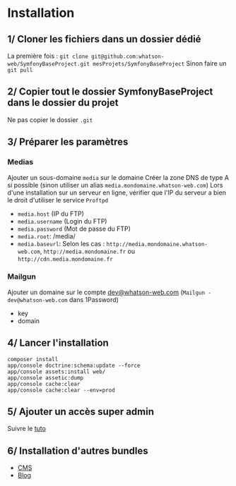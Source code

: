 # Installation
## 1/ Cloner les fichiers dans un dossier dédié
La première fois : 
`git clone git@github.com:whatson-web/SymfonyBaseProject.git mesProjets/SymfonyBaseProject`
Sinon faire un `git pull`

## 2/ Copier tout le dossier SymfonyBaseProject dans le dossier du projet
Ne pas copier le dossier `.git`

## 3/ Préparer les paramètres
### Medias
Ajouter un sous-domaine `media` sur le domaine
Créer la zone DNS de type A si possible (sinon utiliser un alias `media.mondomaine.whatson-web.com`)
Lors d'une installation sur un serveur en ligne, vérifier que l'IP du serveur a bien le droit d'utiliser le service `Proftpd`

- `media.host` (IP du FTP)
- `media.username` (Login du FTP)
- `media.password` (Mot de passe du FTP)
- `media.root`: /media/
- `media.baseurl`: Selon les cas : `http://media.mondomaine.whatson-web.com`, `http://media.mondomaine.fr` ou `http://cdn.media.mondomaine.fr`

### Mailgun
Ajouter un domaine sur le compte dev@whatson-web.com (`Mailgun - dev@whatson-web.com` dans 1Password)

- key
- domain

## 4/ Lancer l'installation
	composer install
	app/console doctrine:schema:update --force
	app/console assets:install web/
	app/console assetic:dump
	app/console cache:clear
	app/console cache:clear --env=prod
	
## 5/ Ajouter un accès super admin
Suivre le [tuto](https://github.com/whatson-web/wiki/blob/master/Proc%C3%A9dures/Administration/Cr%C3%A9ation%20super%20admin.md)

## 6/ Installation d'autres bundles
- [CMS](https://github.com/whatson-web/CmsBundle/blob/master/README.md)
- [Blog](https://github.com/whatson-web/BlogBundle/blob/master/docs/Installation.md)
